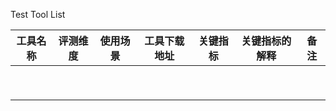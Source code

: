 Test Tool List

| 工具名称 | 评测维度 | 使用场景 | 工具下载地址 | 关键指标 | 关键指标的解释 | 备注 |
| -------- | -------- | -------- | ------------ | -------- | -------------- | ---- |
|          |          |          |              |          |                |      |
|          |          |          |              |          |                |      |
|          |          |          |              |          |                |      |
|          |          |          |              |          |                |      |
|          |          |          |              |          |                |      |
|          |          |          |              |          |                |      |
|          |          |          |              |          |                |      |
|          |          |          |              |          |                |      |
|          |          |          |              |          |                |      |

